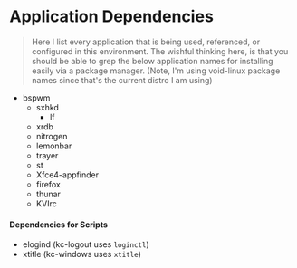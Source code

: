 # Application Dependencies
> Here I list every application that is being used, referenced, or configured
> in this environment. The wishful thinking here, is that you should be able 
> to grep the below application names for installing easily via a package 
> manager. (Note, I'm using void-linux package names since that's the current
> distro I am using)

- bspwm
    - sxhkd
        - lf
    - xrdb
    - nitrogen
    - lemonbar
    - trayer
    - st
    - Xfce4-appfinder
    - firefox
    - thunar
    - KVIrc

#### Dependencies for Scripts
- elogind
(kc-logout uses `loginctl`)
- xtitle
(kc-windows uses `xtitle`)

